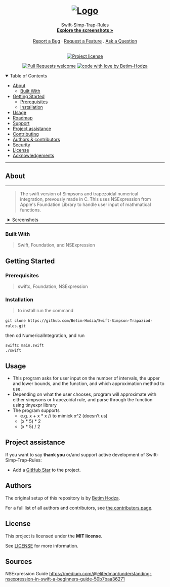 <h1 align="center">
  <a href="https://github.com/Betim-Hodza/Swift-Simpson-Trapazoid-rule">
    <!-- Please provide path to your logo here -->
    <img src="docs/images/logo.svg" alt="Logo" width="100" height="100">
  </a>
</h1>

<div align="center">
  Swift-Simp-Trap-Rules
  <br />
  <a href="#about"><strong>Explore the screenshots »</strong></a>
  <br />
  <br />
  <a href="https://github.com/Betim-Hodza/Swift-Simpson-Trapazoid-rule/issues/new?assignees=&labels=bug&template=01_BUG_REPORT.md&title=bug%3A+">Report a Bug</a>
  ·
  <a href="https://github.com/Betim-Hodza/Swift-Simpson-Trapazoid-rule/issues/new?assignees=&labels=enhancement&template=02_FEATURE_REQUEST.md&title=feat%3A+">Request a Feature</a>
  .
  <a href="https://github.com/Betim-Hodza/Swift-Simpson-Trapazoid-rule/issues/new?assignees=&labels=question&template=04_SUPPORT_QUESTION.md&title=support%3A+">Ask a Question</a>
</div>

<div align="center">
<br />

[![Project license](https://img.shields.io/github/license/Betim-Hodza/Swift-Simpson-Trapazoid-rule.svg?style=flat-square)](LICENSE)

[![Pull Requests welcome](https://img.shields.io/badge/PRs-welcome-ff69b4.svg?style=flat-square)](https://github.com/Betim-Hodza/Swift-Simpson-Trapazoid-rule/issues?q=is%3Aissue+is%3Aopen+label%3A%22help+wanted%22)
[![code with love by Betim-Hodza](https://img.shields.io/badge/%3C%2F%3E%20with%20%E2%99%A5%20by-Betim-Hodza-ff1414.svg?style=flat-square)](https://github.com/Betim-Hodza)

</div>

<details open="open">
<summary>Table of Contents</summary>

- [About](#about)
  - [Built With](#built-with)
- [Getting Started](#getting-started)
  - [Prerequisites](#prerequisites)
  - [Installation](#installation)
- [Usage](#usage)
- [Roadmap](#roadmap)
- [Support](#support)
- [Project assistance](#project-assistance)
- [Contributing](#contributing)
- [Authors & contributors](#authors--contributors)
- [Security](#security)
- [License](#license)
- [Acknowledgements](#acknowledgements)

</details>

---

## About

<table><tr><td>

> The swift version of Simpsons and trapezoidal numerical integration, prevously made in C.
> This uses NSExpression from Apple's Foundation Library to handle user input of mathmatical functions.

<details>
<summary>Screenshots</summary>
<br>

> **[?]**
> Please provide your screenshots here.

|                               Home Page                               |                               Login Page                               |
| :-------------------------------------------------------------------: | :--------------------------------------------------------------------: |
| <img src="docs/images/image.png" title="Simpsons" width="100%"> | <img src="docs/images/image-1.png" title="trapezoid" width="100%"> |

</details>

</td></tr></table>

### Built With

> Swift, Foundation, and NSExpression

## Getting Started

### Prerequisites

> swiftc, Foundation, NSExpression

### Installation

> to install run the command

``` git clone https://github.com/Betim-Hodza/Swift-Simpson-Trapaziod-rules.git ```

then cd NumericalIntegration, and run

```
swiftc main.swift
./swift
```

## Usage

- This program asks for user input on the number of intervals, the upper and lower bounds, and the function, and which approximation method to use.
- Depending on what the user chooses, program will approximate with either simpsons or trapezoidal rule, and parse through the function using tinyexpr library
- The program supports 
  - e.g. x + x * x // to mimick x^2 (doesn't us)
  - (x * 5) * 2 
  - (x * 5) / 2 

## Project assistance

If you want to say **thank you** or/and support active development of Swift-Simp-Trap-Rules:

- Add a [GitHub Star](https://github.com/Betim-Hodza/Swift-Simpson-Trapazoid-rule) to the project.

## Authors

The original setup of this repository is by [Betim Hodza](https://github.com/Betim-Hodza).

For a full list of all authors and contributors, see [the contributors page](https://github.com/Betim-Hodza/Swift-Simpson-Trapazoid-rule/contributors).

## License

This project is licensed under the **MIT license**.

See [LICENSE](LICENSE) for more information.

## Sources
NSExpression Guide
https://medium.com/@elifedman/understanding-nsexpression-in-swift-a-beginners-guide-50b7baa36271
